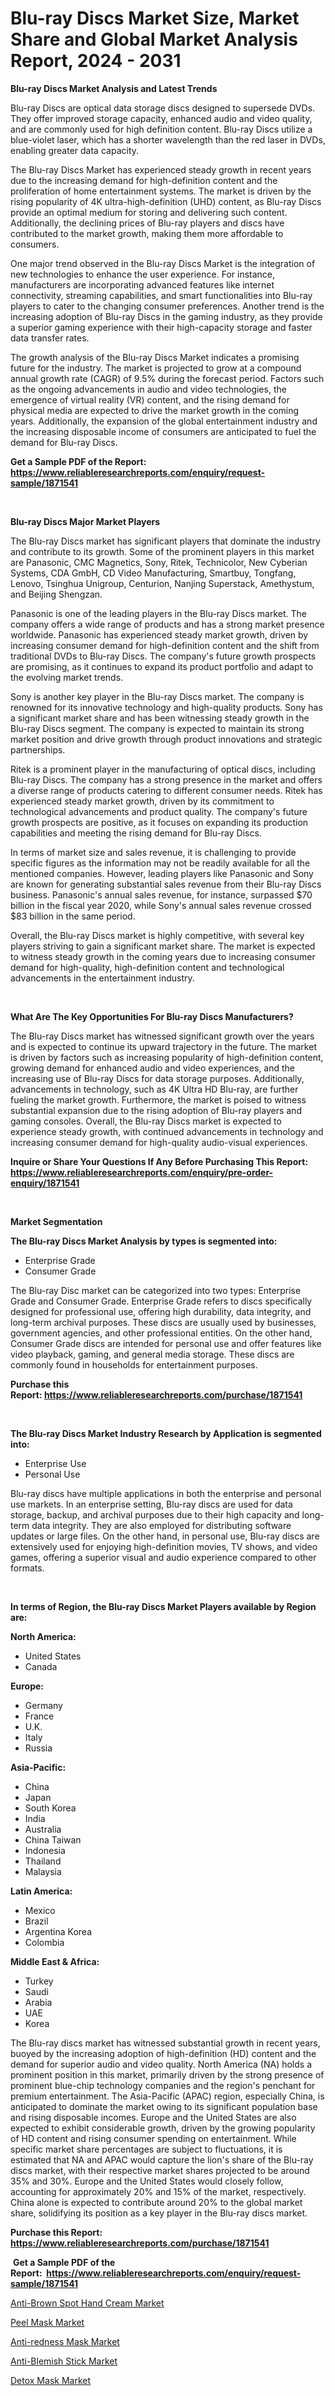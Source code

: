 <p><h1>Blu-ray Discs Market Size, Market Share and Global Market Analysis Report, 2024 - 2031</h1></p><p><strong>Blu-ray Discs Market Analysis and Latest Trends</strong></p>
<p><p>Blu-ray Discs are optical data storage discs designed to supersede DVDs. They offer improved storage capacity, enhanced audio and video quality, and are commonly used for high definition content. Blu-ray Discs utilize a blue-violet laser, which has a shorter wavelength than the red laser in DVDs, enabling greater data capacity.</p><p>The Blu-ray Discs Market has experienced steady growth in recent years due to the increasing demand for high-definition content and the proliferation of home entertainment systems. The market is driven by the rising popularity of 4K ultra-high-definition (UHD) content, as Blu-ray Discs provide an optimal medium for storing and delivering such content. Additionally, the declining prices of Blu-ray players and discs have contributed to the market growth, making them more affordable to consumers.</p><p>One major trend observed in the Blu-ray Discs Market is the integration of new technologies to enhance the user experience. For instance, manufacturers are incorporating advanced features like internet connectivity, streaming capabilities, and smart functionalities into Blu-ray players to cater to the changing consumer preferences. Another trend is the increasing adoption of Blu-ray Discs in the gaming industry, as they provide a superior gaming experience with their high-capacity storage and faster data transfer rates.</p><p>The growth analysis of the Blu-ray Discs Market indicates a promising future for the industry. The market is projected to grow at a compound annual growth rate (CAGR) of 9.5% during the forecast period. Factors such as the ongoing advancements in audio and video technologies, the emergence of virtual reality (VR) content, and the rising demand for physical media are expected to drive the market growth in the coming years. Additionally, the expansion of the global entertainment industry and the increasing disposable income of consumers are anticipated to fuel the demand for Blu-ray Discs.</p></p>
<p><strong>Get a Sample PDF of the Report:&nbsp; <a href="https://www.reliableresearchreports.com/enquiry/request-sample/1871541">https://www.reliableresearchreports.com/enquiry/request-sample/1871541</a></strong></p>
<p>&nbsp;</p>
<p><strong>Blu-ray Discs Major Market Players</strong></p>
<p><p>The Blu-ray Discs market has significant players that dominate the industry and contribute to its growth. Some of the prominent players in this market are Panasonic, CMC Magnetics, Sony, Ritek, Technicolor, New Cyberian Systems, CDA GmbH, CD Video Manufacturing, Smartbuy, Tongfang, Lenovo, Tsinghua Unigroup, Centurion, Nanjing Superstack, Amethystum, and Beijing Shengzan.</p><p>Panasonic is one of the leading players in the Blu-ray Discs market. The company offers a wide range of products and has a strong market presence worldwide. Panasonic has experienced steady market growth, driven by increasing consumer demand for high-definition content and the shift from traditional DVDs to Blu-ray Discs. The company's future growth prospects are promising, as it continues to expand its product portfolio and adapt to the evolving market trends.</p><p>Sony is another key player in the Blu-ray Discs market. The company is renowned for its innovative technology and high-quality products. Sony has a significant market share and has been witnessing steady growth in the Blu-ray Discs segment. The company is expected to maintain its strong market position and drive growth through product innovations and strategic partnerships.</p><p>Ritek is a prominent player in the manufacturing of optical discs, including Blu-ray Discs. The company has a strong presence in the market and offers a diverse range of products catering to different consumer needs. Ritek has experienced steady market growth, driven by its commitment to technological advancements and product quality. The company's future growth prospects are positive, as it focuses on expanding its production capabilities and meeting the rising demand for Blu-ray Discs.</p><p>In terms of market size and sales revenue, it is challenging to provide specific figures as the information may not be readily available for all the mentioned companies. However, leading players like Panasonic and Sony are known for generating substantial sales revenue from their Blu-ray Discs business. Panasonic's annual sales revenue, for instance, surpassed $70 billion in the fiscal year 2020, while Sony's annual sales revenue crossed $83 billion in the same period.</p><p>Overall, the Blu-ray Discs market is highly competitive, with several key players striving to gain a significant market share. The market is expected to witness steady growth in the coming years due to increasing consumer demand for high-quality, high-definition content and technological advancements in the entertainment industry.</p></p>
<p>&nbsp;</p>
<p><strong>What Are The Key Opportunities For Blu-ray Discs Manufacturers?</strong></p>
<p><p>The Blu-ray Discs market has witnessed significant growth over the years and is expected to continue its upward trajectory in the future. The market is driven by factors such as increasing popularity of high-definition content, growing demand for enhanced audio and video experiences, and the increasing use of Blu-ray Discs for data storage purposes. Additionally, advancements in technology, such as 4K Ultra HD Blu-ray, are further fueling the market growth. Furthermore, the market is poised to witness substantial expansion due to the rising adoption of Blu-ray players and gaming consoles. Overall, the Blu-ray Discs market is expected to experience steady growth, with continued advancements in technology and increasing consumer demand for high-quality audio-visual experiences.</p></p>
<p><strong>Inquire or Share Your Questions If Any Before Purchasing This Report: <a href="https://www.reliableresearchreports.com/enquiry/pre-order-enquiry/1871541">https://www.reliableresearchreports.com/enquiry/pre-order-enquiry/1871541</a></strong></p>
<p>&nbsp;</p>
<p><strong>Market Segmentation</strong></p>
<p><strong>The Blu-ray Discs Market Analysis by types is segmented into:</strong></p>
<p><ul><li>Enterprise Grade</li><li>Consumer Grade</li></ul></p>
<p><p>The Blu-ray Disc market can be categorized into two types: Enterprise Grade and Consumer Grade. Enterprise Grade refers to discs specifically designed for professional use, offering high durability, data integrity, and long-term archival purposes. These discs are usually used by businesses, government agencies, and other professional entities. On the other hand, Consumer Grade discs are intended for personal use and offer features like video playback, gaming, and general media storage. These discs are commonly found in households for entertainment purposes.</p></p>
<p><strong>Purchase this Report:&nbsp;<a href="https://www.reliableresearchreports.com/purchase/1871541">https://www.reliableresearchreports.com/purchase/1871541</a></strong></p>
<p>&nbsp;</p>
<p><strong>The Blu-ray Discs Market Industry Research by Application is segmented into:</strong></p>
<p><ul><li>Enterprise Use</li><li>Personal Use</li></ul></p>
<p><p>Blu-ray discs have multiple applications in both the enterprise and personal use markets. In an enterprise setting, Blu-ray discs are used for data storage, backup, and archival purposes due to their high capacity and long-term data integrity. They are also employed for distributing software updates or large files. On the other hand, in personal use, Blu-ray discs are extensively used for enjoying high-definition movies, TV shows, and video games, offering a superior visual and audio experience compared to other formats.</p></p>
<p>&nbsp;</p>
<p><strong>In terms of Region, the Blu-ray Discs Market Players available by Region are:</strong></p>
<p>
    <p> <strong> North America: </strong>
        <ul>
            <li>United States</li>
            <li>Canada</li>
        </ul>
        </p> 
    <p> <strong> Europe: </strong>
        <ul>
            <li>Germany</li>
            <li>France</li>
            <li>U.K.</li>
            <li>Italy</li>
            <li>Russia</li>
        </ul>
        </p> 
    <p> <strong> Asia-Pacific: </strong>
        <ul>
            <li>China</li>
            <li>Japan</li>
            <li>South Korea</li>
            <li>India</li>
            <li>Australia</li>
            <li>China Taiwan</li>
            <li>Indonesia</li>
            <li>Thailand</li>
            <li>Malaysia</li>
        </ul>
        </p> 
    <p> <strong> Latin America: </strong>
        <ul>
            <li>Mexico</li>
            <li>Brazil</li>
            <li>Argentina Korea</li>
            <li>Colombia</li>
        </ul>
        </p> 
    <p> <strong> Middle East & Africa: </strong>
        <ul>
            <li>Turkey</li>
            <li>Saudi</li>
            <li>Arabia</li>
            <li>UAE</li>
            <li>Korea</li>
        </ul>
    </p>
    </p>
<p><p>The Blu-ray discs market has witnessed substantial growth in recent years, buoyed by the increasing adoption of high-definition (HD) content and the demand for superior audio and video quality. North America (NA) holds a prominent position in this market, primarily driven by the strong presence of prominent blue-chip technology companies and the region's penchant for premium entertainment. The Asia-Pacific (APAC) region, especially China, is anticipated to dominate the market owing to its significant population base and rising disposable incomes. Europe and the United States are also expected to exhibit considerable growth, driven by the growing popularity of HD content and rising consumer spending on entertainment. While specific market share percentages are subject to fluctuations, it is estimated that NA and APAC would capture the lion's share of the Blu-ray discs market, with their respective market shares projected to be around 35% and 30%. Europe and the United States would closely follow, accounting for approximately 20% and 15% of the market, respectively. China alone is expected to contribute around 20% to the global market share, solidifying its position as a key player in the Blu-ray discs market.</p></p>
<p><strong>Purchase this Report: <a href="https://www.reliableresearchreports.com/purchase/1871541">https://www.reliableresearchreports.com/purchase/1871541</a></strong></p>
<p>&nbsp;<strong>Get a Sample PDF of the Report:&nbsp;&nbsp;<a href="https://www.reliableresearchreports.com/enquiry/request-sample/1871541">https://www.reliableresearchreports.com/enquiry/request-sample/1871541</a></strong></p>
<p><strong></strong></p>
<p><p><a href="https://github.com/santosh758595/Market-Research-Report-List-2/blob/main/anti-brown-spot-hand-cream-market.md">Anti-Brown Spot Hand Cream Market</a></p><p><a href="https://github.com/YashRP12/Market-Research-Report-List-2/blob/main/peel-mask-market.md">Peel Mask Market</a></p><p><a href="https://github.com/Chiragrp26/Market-Research-Report-List-2/blob/main/anti-redness-mask-market.md">Anti-redness Mask Market</a></p><p><a href="https://github.com/Chiragrp25/Market-Research-Report-List-2/blob/main/anti-blemish-stick-market.md">Anti-Blemish Stick Market</a></p><p><a href="https://github.com/Chiragrp24/Market-Research-Report-List-2/blob/main/detox-mask-market.md">Detox Mask Market</a></p></p>